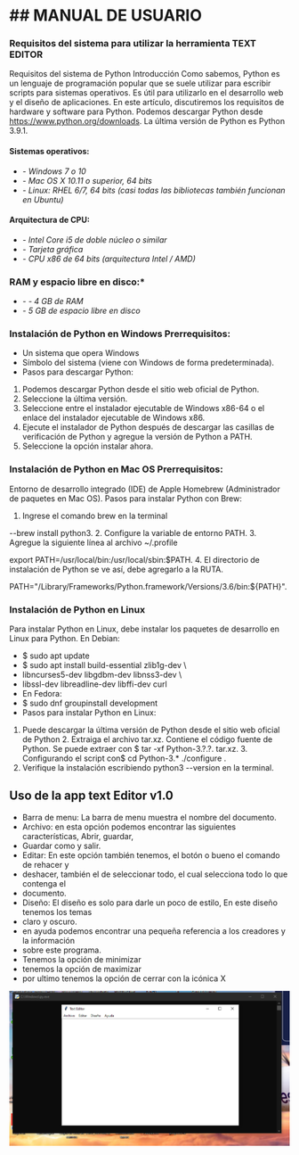 # ## MANUAL DE USUARIO

### Requisitos del sistema para utilizar la herramienta TEXT EDITOR

Requisitos del sistema de Python
Introducción
Como sabemos, Python es un lenguaje de programación popular que se suele utilizar para escribir scripts para sistemas operativos. Es útil para utilizarlo en el desarrollo web y el diseño de aplicaciones.
En este artículo, discutiremos los requisitos de hardware y software para Python. Podemos descargar Python desde https://www.python.org/downloads. La última versión de Python es Python 3.9.1.

#### Sistemas operativos:
- *- Windows 7 o 10*
- *- Mac OS X 10.11 o superior, 64 bits*
- *- Linux: RHEL 6/7, 64 bits (casi todas las bibliotecas también funcionan en Ubuntu)*

#### Arquitectura de CPU:
- *- Intel Core i5 de doble núcleo o similar*
- *- Tarjeta gráfica*
- *- CPU x86 de 64 bits (arquitectura Intel / AMD)*

### RAM y espacio libre en disco:*
- *- - 4 GB de RAM*
- *- 5 GB de espacio libre en disco*

### Instalación de Python en Windows Prerrequisitos:

- Un sistema que opera Windows
- Símbolo del sistema (viene con Windows de forma predeterminada).
- Pasos para descargar Python:

1. Podemos descargar Python desde el sitio web oficial de Python.
2. Seleccione la última versión.
3. Seleccione entre el instalador ejecutable de Windows x86-64 o el enlace del instalador ejecutable de Windows x86.
4. Ejecute el instalador de Python después de descargar las casillas de verificación de Python y agregue la versión de Python a PATH.
5. Seleccione la opción instalar ahora.

### Instalación de Python en Mac OS Prerrequisitos:

Entorno de desarrollo integrado (IDE) de Apple
Homebrew (Administrador de paquetes en Mac OS).
Pasos para instalar Python con Brew:

1. Ingrese el comando brew en la terminal

--brew install python3.
2. Configure la variable de entorno PATH.
3. Agregue la siguiente línea al archivo ~/.profile

export PATH=/usr/local/bin:/usr/local/sbin:$PATH.
4. El directorio de instalación de Python se ve así, debe agregarlo a la RUTA.

PATH="/Library/Frameworks/Python.framework/Versions/3.6/bin:${PATH}".

### Instalación de Python en Linux
Para instalar Python en Linux, debe instalar los paquetes de desarrollo en Linux para Python.
En Debian:
- $ sudo apt update
- $ sudo apt install build-essential zlib1g-dev \
- libncurses5-dev libgdbm-dev libnss3-dev \
- libssl-dev libreadline-dev libffi-dev curl
- En Fedora:
- $ sudo dnf groupinstall development
- Pasos para instalar Python en Linux:

1. Puede descargar la última versión de Python desde el sitio web oficial de Python 2. Extraiga el archivo tar.xz. Contiene el código fuente de Python. Se puede extraer con $ tar -xf Python-3.?.?. tar.xz. 3.
Configurando el script con$ cd Python-3.* ./configure
.
4. Verifique la instalación escribiendo python3 --version en la terminal.



## Uso de la app text Editor v1.0

-  Barra de menu: La barra de menu muestra el nombre del documento.
- Archivo: en esta opción podemos encontrar las siguientes características, Abrir, guardar,
- Guardar como y salir.
- Editar: En este opción también tenemos, el botón o bueno el comando de rehacer y
- deshacer, también el de seleccionar todo, el cual selecciona todo lo que contenga el
- documento.
- Diseño: El diseño es solo para darle un poco de estilo, En este diseño tenemos los temas
- claro y oscuro.
- en ayuda podemos encontrar una pequeña referencia a los creadores y la información
- sobre este programa.
- Tenemos la opción de minimizar
- tenemos la opción de maximizar
- por ultimo tenemos la opción de cerrar con la icónica X

![](https://github.com/Yovanygt/imagenes/blob/main/1t.PNG)






